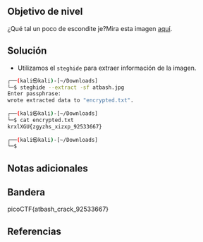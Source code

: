 ## Objetivo de nivel
¿Qué tal un poco de escondite je?Mira esta imagen [aquí](https://artifacts.picoctf.net/c/235/atbash.jpg).

## Solución
- Utilizamos el `steghide` para extraer información de la imagen.
``` bash
┌──(kali㉿kali)-[~/Downloads]
└─$ steghide --extract -sf atbash.jpg   
Enter passphrase: 
wrote extracted data to "encrypted.txt".
                                                                                  
┌──(kali㉿kali)-[~/Downloads]
└─$ cat encrypted.txt                                                     
krxlXGU{zgyzhs_xizxp_92533667}
                                                                                  
┌──(kali㉿kali)-[~/Downloads]
└─$ 
```

## Notas adicionales


## Bandera
picoCTF{atbash_crack_92533667}

## Referencias

